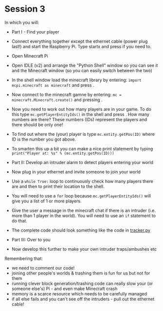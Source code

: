 # Session 3
In which you will:
 * Part I - Find your player
  * Connect everything together except the ethernet cable (power plug last!) and start the Raspberry Pi. Type startx and press <return> if you need to.
  * Open Minecraft Pi
  * Open IDLE (v2) and arrange the "Python Shell" window so you can see it and the Minecraft window (so you can easily switch between the two)
  * In the shell window load the minecraft library by entering: `import mcpi.minecraft as minecraft` and press <return>.
  * Now connect to the minecraft gamne by entering: `mc = minecraft.Minecraft.create()` and pressing <return>.
  * Now you need to work out how many players are in your game. To do this type `mc.getPlayerEntityIds()` in the shell and press <return>. How many numbers are there? These numbers (IDs) represent the players and there should be only one!
  * To find out where the (your) player is type `mc.entity.getPos(ID)` where ID is the number you got above.
  * To smarten this up a bit you can make a nice print statement by typing `print("Player at: %s" % (mc.entity.getPos(ID)))`
 
 * Part II: Develop an intruder alarm to detect players entering your world
  * Now plug in your ethernet and invite someone to join your world
  * Use a `while True:` loop to continuously check how many players there are and then to print their location to the shell. 
  * You will need to use a `for` loop because `mc.getPlayerEntityIds()` will give you a list of 1 or more players. 
  * Give the user a message in the minecraft chat if there is an intruder (i.e. more than 1 player in the world). You will need to use an `if` statement to do that.
  * The complete code should look something like the code in [tracker.py](tracker.py)
 
 * Part III: Over to you
  * Now develop this further to make your own intruder traps/ambushes etc

Remembering that:
 * we need to comment our code!
 * joining other people's worlds & trashing them is fun for us but not for them
 * running clever block generation/trashing code can really slow your (or someone else's) Pi - and even make Minecraft crash
 * memory is a scarce resource which needs to be carefully managed
 * if all else fails and you can't see off the intruders - pull out the ethernet cable!
